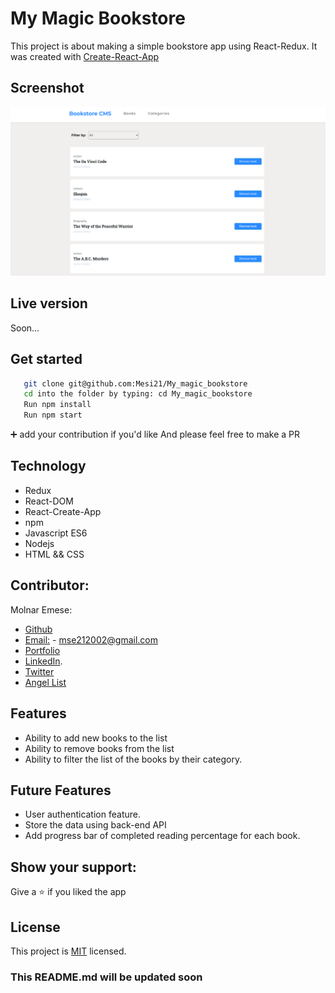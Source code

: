 # My Magic Bookstore 

This project is about making a simple bookstore app using React-Redux.
It was created with [Create-React-App](https://github.com/facebook/create-react-app)

## Screenshot

![screenshot](src/style/bookstore.png)

## Live version

Soon...

## Get started

```bash
   git clone git@github.com:Mesi21/My_magic_bookstore
   cd into the folder by typing: cd My_magic_bookstore
   Run npm install
   Run npm start
```

 :heavy_plus_sign: add your contribution if you'd like
 And please feel free to make a PR

## Technology

- Redux
- React-DOM
- React-Create-App
- npm
- Javascript ES6
- Nodejs
- HTML && CSS

## Contributor:

Molnar Emese:

  - [Github](https://github.com/Mesi21)  
  - [Email:](mailto:mse212002@gmail.com) - mse212002@gmail.com
  - [Portfolio]()
  - [LinkedIn](https://www.linkedin.com/in/emesemesimolnar/).  
  - [Twitter](https://twitter.com/buksimesi21) 
  - [Angel List]()
    
## Features
- Ability to add new books to the list
- Ability  to remove books from the list
- Ability to filter the list of the books by their category.

## Future Features
- User authentication feature.
- Store the data using back-end API 
- Add progress bar of completed reading percentage for each book.

## Show your support:

Give a :star: if you liked the app

## License

This project is [MIT](https://tldrlegal.com/license/mit-license) licensed.

### This README.md will be updated soon

